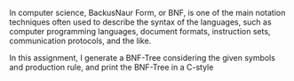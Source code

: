 In computer science, BackusNaur Form, or BNF, is one of the main notation techniques often used to describe the syntax of the languages, 
such as computer programming languages, document formats, instruction sets, communication protocols, and the like.

In this assignment, I generate a BNF-Tree considering the given symbols and production rule, and print the BNF-Tree in a C-style
